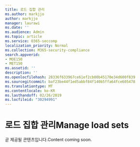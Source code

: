 ```yaml
---
title: 로드 집합 관리
ms.author: markjjo
author: markjjo
manager: laurawi
ms.date: ''
ms.audience: Admin
ms.topic: article
ms.service: O365-seccomp
localization_priority: Normal
ms.collection: M365-security-compliance
search.appverid:
- MOE150
- MET150
ms.assetid: ''
description: ''
ms.openlocfilehash: 28336f633967ce61ef2cb00b45170e34d600f839
ms.sourcegitcommit: baf23be44f1ed5abbf84f140b5ffa64fce605478
ms.translationtype: MT
ms.contentlocale: ko-KR
ms.lasthandoff: 02/26/2019
ms.locfileid: "30294991"
---
```

# <a name="manage-load-sets"></a><span data-ttu-id="4c6c1-102">로드 집합 관리</span><span class="sxs-lookup"><span data-stu-id="4c6c1-102">Manage load sets</span></span>

<span data-ttu-id="4c6c1-103">곧 제공될 콘텐츠입니다.</span><span class="sxs-lookup"><span data-stu-id="4c6c1-103">Content coming soon.</span></span>